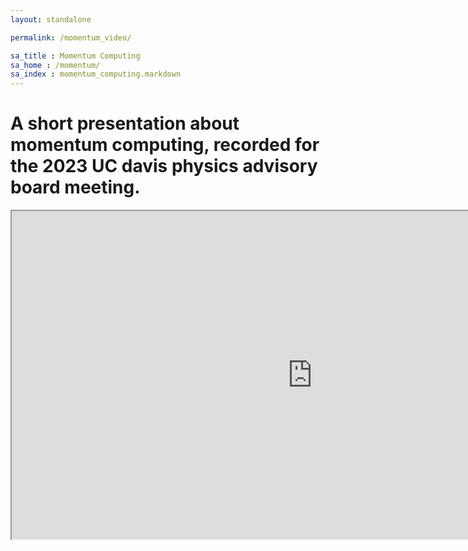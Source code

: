 ```yaml
---
layout: standalone

permalink: /momentum_video/

sa_title : Momentum Computing
sa_home : /momentum/
sa_index : momentum_computing.markdown
---
```


# A short presentation about momentum computing, recorded for the 2023 UC davis physics advisory board meeting.

<iframe width="962" height="525" align='center' src="https://drive.google.com/file/d/1e_kTlO--OP_eiQvVbTYeB5DEAqmE81b1/preview">
</iframe>